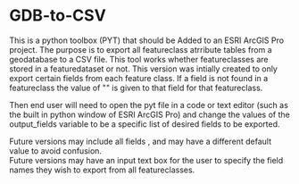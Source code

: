 # GDB-to-CSV

This is a python toolbox (PYT) that should be Added to an ESRI ArcGIS Pro project.
The purpose is to export all featureclass atrribute tables from a geodatabase to a CSV file.  This tool works whether featureclasses are stored in a featuredataset or not.  This version was intially created to only export certain fields from each feature class.  If a field is not found in a featureclass the value of "" is given to that field for that featureclass.  

Then end user will need to open the pyt file in a code or text editor (such as the built in python window of ESRI ArcGIS Pro) and change the values of the output_fields variable to be a specific list of desired fields to be exported.

Future versions may include all fields , and may have a different default value to avoid confusion.  
Future versions may have an input text box for the user to specify the field names they wish to export from all featureclasses.
